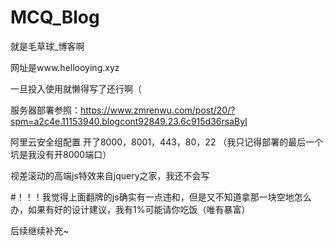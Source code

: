 # MCQ_Blog
就是毛草球_博客啊

网址是www.hellooying.xyz

一旦投入使用就懒得写了还行啊（

服务器部署参照：https://www.zmrenwu.com/post/20/?spm=a2c4e.11153940.blogcont92849.23.6c915d36rsaByI

阿里云安全组配置 开了8000，8001，443，80，22
（我只记得部署的最后一个坑是我没有开8000端口）

视差滚动的高端js特效来自jquery之家，我还不会写

#！！！我觉得上面翻牌的js确实有一点违和，但是又不知道拿那一块空地怎么办，如果有好的设计建议，我有1%可能请你吃饭（唯有暴富）

后续继续补充~
